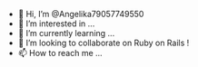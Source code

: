 - 👋 Hi, I’m @Angelika79057749550
- 👀 I’m interested in ...
- 🌱 I’m currently learning ...
- 💞️ I’m looking to collaborate on Ruby on Rails ! 
- 📫 How to reach me ...

<!---
Angelika79057749550/Angelika79057749550 is a ✨ special ✨ repository because its `README.md` (this file) appears on your GitHub profile.
You can click the Preview link to take a look at your changes.
--->
